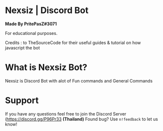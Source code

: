 # Nexsiz | Discord Bot
**Made By PritePasZ#3071**

For educational purposes.

Credits : to TheSourceCode for their useful guides & tutorial on how javascript the bot

# What is Nexsiz Bot?

Nexsiz is Discord Bot with alot of Fun commands and General Commands

# Support

If you have any questions feel free to join the Discord Server (https://discord.gg/P96Pr33 **(Thailand)**
Found bug? Use `n!feedback` to let us know!
